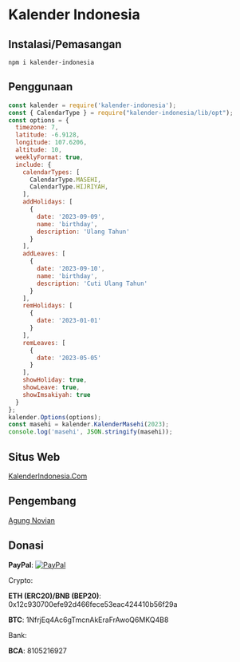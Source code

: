 # Kalender Indonesia
## Instalasi/Pemasangan
`
npm i kalender-indonesia
`

## Penggunaan
```javascript
const kalender = require('kalender-indonesia');
const { CalendarType } = require("kalender-indonesia/lib/opt");
const options = {
  timezone: 7,
  latitude: -6.9128,
  longitude: 107.6206,
  altitude: 10,
  weeklyFormat: true,
  include: {
    calendarTypes: [
      CalendarType.MASEHI,
      CalendarType.HIJRIYAH,
    ],
    addHolidays: [
      {
        date: '2023-09-09',
        name: 'birthday',
        description: 'Ulang Tahun'
      }
    ],
    addLeaves: [
      {
        date: '2023-09-10',
        name: 'birthday',
        description: 'Cuti Ulang Tahun'
      }
    ],
    remHolidays: [
      {
        date: '2023-01-01'
      }
    ],
    remLeaves: [
      {
        date: '2023-05-05'
      }
    ],
    showHoliday: true,
    showLeave: true,
    showImsakiyah: true
  }
};
kalender.Options(options);
const masehi = kalender.KalenderMasehi(2023);
console.log('masehi', JSON.stringify(masehi));
```
## Situs Web
[KalenderIndonesia.Com](https://kalenderindonesia.com)

## Pengembang
[Agung Novian](mailto:pujanggabageur@gmail.com)

## Donasi
**PayPal**: [![PayPal](https://img.shields.io/badge/Donate-PayPal-green.svg)](https://paypal.me/novian)

Crypto:

**ETH (ERC20)/BNB (BEP20)**: 0x12c930700efe92d466fece53eac424410b56f29a

**BTC**: 1NfrjEq4Ac6gTmcnAkEraFrAwoQ6MKQ4B8

Bank:

**BCA**: 8105216927
